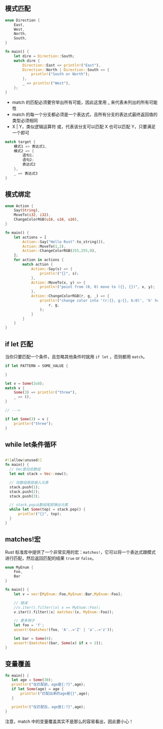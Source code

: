 ## 模式匹配

```rust
enum Direction {
    East,
    West,
    North,
    South,
}

fn main() {
    let dire = Direction::South;
    match dire {
        Direction::East => println!("East"),
        Direction::North | Direction::South => {
            println!("South or North");
        },
        _ => println!("West"),
    };
}
```

- match 的匹配必须要穷举出所有可能，因此这里用 _ 来代表未列出的所有可能性
- match 的每一个分支都必须是一个表达式，且所有分支的表达式最终返回值的类型必须相同
- X | Y，类似逻辑运算符 或，代表该分支可以匹配 X 也可以匹配 Y，只要满足一个即可

```rust
match target {
    模式1 => 表达式1,
    模式2 => {
        语句1;
        语句2;
        表达式2
    },
    _ => 表达式3
}
```

## 模式绑定

```rust
enum Action {
    Say(String),
    MoveTo(i32, i32),
    ChangeColorRGB(u16, u16, u16),
}

fn main() {
    let actions = [
        Action::Say("Hello Rust".to_string()),
        Action::MoveTo(1,2),
        Action::ChangeColorRGB(255,255,0),
    ];
    for action in actions {
        match action {
            Action::Say(s) => {
                println!("{}", s);
            },
            Action::MoveTo(x, y) => {
                println!("point from (0, 0) move to ({}, {})", x, y);
            },
            Action::ChangeColorRGB(r, g, _) => {
                println!("change color into '(r:{}, g:{}, b:0)', 'b' has been ignored",
                    r, g,
                );
            }
        }
    }
}
```

## if let 匹配

当你只要匹配一个条件，且忽略其他条件时就用 `if let` ，否则都用 `match`。

```rust
if let PATTERN = SOME_VALUE {

}
```

```rust
let v = Some(3u8);
match v {
    Some(3) => println!("three"),
    _ => (),
}

// --->

if let Some(3) = v {
    println!("three");
}
```

## while let条件循环

```rust

#![allow(unused)]
fn main() {
  // Vec是动态数组
  let mut stack = Vec::new();

  // 向数组尾部插入元素
  stack.push(1);
  stack.push(2);
  stack.push(3);

  // stack.pop从数组尾部弹出元素
  while let Some(top) = stack.pop() {
      println!("{}", top);
  }
}

```

## matches!宏

Rust 标准库中提供了一个非常实用的宏：`matches!`，它可以将一个表达式跟模式进行匹配，然后返回匹配的结果 `true` or `false`。

```rust
enum MyEnum {
    Foo,
    Bar
}

fn main() {
    let v = vec![MyEnum::Foo,MyEnum::Bar,MyEnum::Foo];

    // 错误
    //v.iter().filter(|x| x == MyEnum::Foo);
    v.iter().filter(|x| matches!(x, MyEnum::Foo));

    // 更多例子
    let foo = 'f';
    assert!(matches!(foo, 'A'..='Z' | 'a'..='z'));

    let bar = Some(4);
    assert!(matches!(bar, Some(x) if x > 2));
}
```

## 变量覆盖

```rust
fn main() {
   let age = Some(30);
   println!("在匹配前，age是{:?}",age);
   if let Some(age) = age {
       println!("匹配出来的age是{}",age);
   }

   println!("在匹配后，age是{:?}",age);
}
```
注意，match 中的变量覆盖其实不是那么的容易看出，因此要小心！